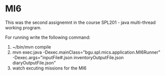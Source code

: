 # MI6
This was the second assignemnt in the course SPL201 - java multi-thread working program.

For running write the following command:

1) ~/bin/mvn compile
2) mvn exec:java -Dexec.mainClass="bgu.spl.mics.application.MI6Runner" -Dexec.args="inputFile#.json inventoryOutputFile.json diaryOutputFile.json"
3) watch excuting missions for the MI6
